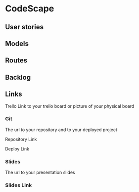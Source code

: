# CodeScape

## User stories


## Models


## Routes

## Backlog


## Links
Trello
Link to your trello board or picture of your physical board

### Git
The url to your repository and to your deployed project

Repository Link

Deploy Link

### Slides
The url to your presentation slides

### Slides Link